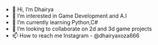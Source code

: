 - 👋 Hi, I’m Dhairya 
- 👀 I’m interested in Game Development and A.I
- 🌱 I’m currently learning Python,C#
- 💞️ I’m looking to collaborate on 2d and 3d game projects
- 📫 How to reach me Instagram - @dhairyaxoza666

<!---
DhairyaOza666/DhairyaOza666 is a ✨ special ✨ repository because its `README.md` (this file) appears on your GitHub profile.
You can click the Preview link to take a look at your changes.
--->
